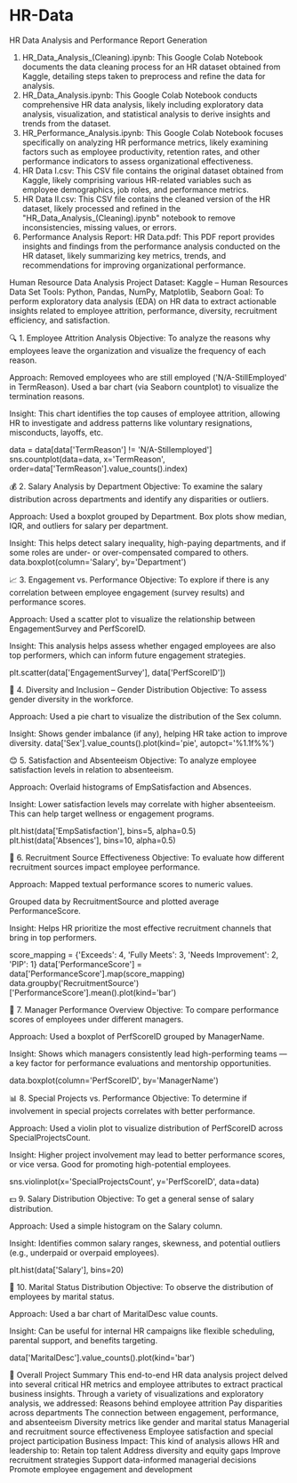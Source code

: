 # HR-Data
HR Data Analysis and Performance Report Generation
1. HR_Data_Analysis_(Cleaning).ipynb: This Google Colab Notebook documents the data cleaning process for an HR dataset obtained from Kaggle, detailing steps taken to preprocess and refine the data for analysis.
2. HR_Data_Analysis.ipynb: This Google Colab Notebook conducts comprehensive HR data analysis, likely including exploratory data analysis, visualization, and statistical analysis to derive insights and trends from the dataset.
3. HR_Performance_Analysis.ipynb: This Google Colab Notebook focuses specifically on analyzing HR performance metrics, likely examining factors such as employee productivity, retention rates, and other performance indicators to assess organizational effectiveness.
4. HR Data I.csv: This CSV file contains the original dataset obtained from Kaggle, likely comprising various HR-related variables such as employee demographics, job roles, and performance metrics.
5. HR Data II.csv: This CSV file contains the cleaned version of the HR dataset, likely processed and refined in the "HR_Data_Analysis_(Cleaning).ipynb" notebook to remove inconsistencies, missing values, or errors.
6. Performance Analysis Report: HR Data.pdf: This PDF report provides insights and findings from the performance analysis conducted on the HR dataset, likely summarizing key metrics, trends, and recommendations for improving organizational performance.

Human Resource Data Analysis Project
Dataset: Kaggle – Human Resources Data Set
Tools: Python, Pandas, NumPy, Matplotlib, Seaborn
Goal: To perform exploratory data analysis (EDA) on HR data to extract actionable insights related to employee attrition, performance, diversity, recruitment efficiency, and satisfaction.

🔍 1. Employee Attrition Analysis
Objective:
To analyze the reasons why employees leave the organization and visualize the frequency of each reason.

Approach:
Removed employees who are still employed ('N/A-StillEmployed' in TermReason).
Used a bar chart (via Seaborn countplot) to visualize the termination reasons.

Insight:
This chart identifies the top causes of employee attrition, allowing HR to investigate and address patterns like voluntary resignations, misconducts, layoffs, etc.

data = data[data['TermReason'] != 'N/A-Stillemployed']
sns.countplot(data=data, x='TermReason', order=data['TermReason'].value_counts().index)

💰 2. Salary Analysis by Department
Objective:
To examine the salary distribution across departments and identify any disparities or outliers.

Approach:
Used a boxplot grouped by Department.
Box plots show median, IQR, and outliers for salary per department.

Insight:
This helps detect salary inequality, high-paying departments, and if some roles are under- or over-compensated compared to others.
data.boxplot(column='Salary', by='Department')

📈 3. Engagement vs. Performance
Objective:
To explore if there is any correlation between employee engagement (survey results) and performance scores.

Approach:
Used a scatter plot to visualize the relationship between EngagementSurvey and PerfScoreID.

Insight:
This analysis helps assess whether engaged employees are also top performers, which can inform future engagement strategies.

plt.scatter(data['EngagementSurvey'], data['PerfScoreID'])

👫 4. Diversity and Inclusion – Gender Distribution
Objective:
To assess gender diversity in the workforce.

Approach:
Used a pie chart to visualize the distribution of the Sex column.

Insight:
Shows gender imbalance (if any), helping HR take action to improve diversity.
data['Sex'].value_counts().plot(kind='pie', autopct='%1.1f%%')

😊 5. Satisfaction and Absenteeism
Objective:
To analyze employee satisfaction levels in relation to absenteeism.

Approach:
Overlaid histograms of EmpSatisfaction and Absences.

Insight:
Lower satisfaction levels may correlate with higher absenteeism. This can help target wellness or engagement programs.

plt.hist(data['EmpSatisfaction'], bins=5, alpha=0.5)
plt.hist(data['Absences'], bins=10, alpha=0.5)

🎯 6. Recruitment Source Effectiveness
Objective:
To evaluate how different recruitment sources impact employee performance.

Approach:
Mapped textual performance scores to numeric values.

Grouped data by RecruitmentSource and plotted average PerformanceScore.

Insight:
Helps HR prioritize the most effective recruitment channels that bring in top performers.

score_mapping = {'Exceeds': 4, 'Fully Meets': 3, 'Needs Improvement': 2, 'PIP': 1}
data['PerformanceScore'] = data['PerformanceScore'].map(score_mapping)
data.groupby('RecruitmentSource')['PerformanceScore'].mean().plot(kind='bar')

👔 7. Manager Performance Overview
Objective:
To compare performance scores of employees under different managers.

Approach:
Used a boxplot of PerfScoreID grouped by ManagerName.

Insight:
Shows which managers consistently lead high-performing teams — a key factor for performance evaluations and mentorship opportunities.

data.boxplot(column='PerfScoreID', by='ManagerName')

📊 8. Special Projects vs. Performance
Objective:
To determine if involvement in special projects correlates with better performance.

Approach:
Used a violin plot to visualize distribution of PerfScoreID across SpecialProjectsCount.

Insight:
Higher project involvement may lead to better performance scores, or vice versa. Good for promoting high-potential employees.

sns.violinplot(x='SpecialProjectsCount', y='PerfScoreID', data=data)

💵 9. Salary Distribution
Objective:
To get a general sense of salary distribution.

Approach:
Used a simple histogram on the Salary column.

Insight:
Identifies common salary ranges, skewness, and potential outliers (e.g., underpaid or overpaid employees).

plt.hist(data['Salary'], bins=20)

💍 10. Marital Status Distribution
Objective:
To observe the distribution of employees by marital status.

Approach:
Used a bar chart of MaritalDesc value counts.

Insight:
Can be useful for internal HR campaigns like flexible scheduling, parental support, and benefits targeting.

data['MaritalDesc'].value_counts().plot(kind='bar')

📌 Overall Project Summary
This end-to-end HR data analysis project delved into several critical HR metrics and employee attributes to extract practical business insights. Through a variety of visualizations and exploratory analysis, we addressed:
Reasons behind employee attrition
Pay disparities across departments
The connection between engagement, performance, and absenteeism
Diversity metrics like gender and marital status
Managerial and recruitment source effectiveness
Employee satisfaction and special project participation
Business Impact:
This kind of analysis allows HR and leadership to:
Retain top talent
Address diversity and equity gaps
Improve recruitment strategies
Support data-informed managerial decisions
Promote employee engagement and development
